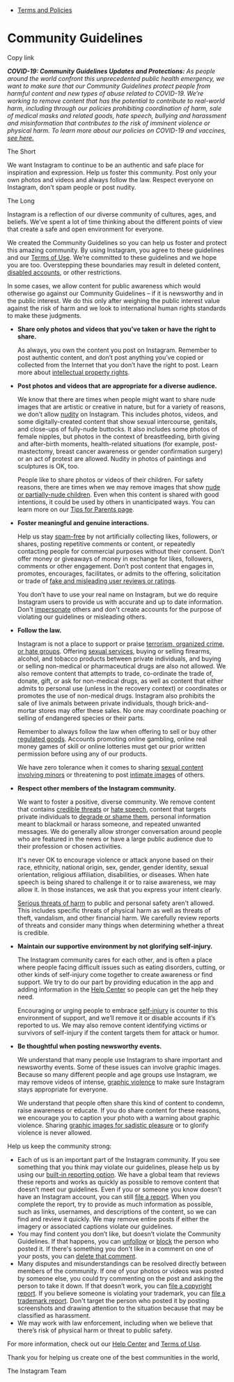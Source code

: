 *   [Terms and Policies](https://help.instagram.com/1417489251945243/?helpref=breadcrumb)

Community Guidelines
====================

Copy link

_**COVID-19: Community Guidelines Updates and Protections:** As people around the world confront this unprecedented public health emergency, we want to make sure that our Community Guidelines protect people from harmful content and new types of abuse related to COVID-19. We’re working to remove content that has the potential to contribute to real-world harm, including through our policies prohibiting coordination of harm, sale of medical masks and related goods, hate speech, bullying and harassment and misinformation that contributes to the risk of imminent violence or physical harm. To learn more about our policies on COVID-19 and vaccines, [see here.](https://help.instagram.com/697825587576762?helpref=faq_content)_

The Short

We want Instagram to continue to be an authentic and safe place for inspiration and expression. Help us foster this community. Post only your own photos and videos and always follow the law. Respect everyone on Instagram, don’t spam people or post nudity.

The Long

Instagram is a reflection of our diverse community of cultures, ages, and beliefs. We’ve spent a lot of time thinking about the different points of view that create a safe and open environment for everyone.

We created the Community Guidelines so you can help us foster and protect this amazing community. By using Instagram, you agree to these guidelines and our [Terms of Use](https://www.instagram.com/legal/terms). We’re committed to these guidelines and we hope you are too. Overstepping these boundaries may result in deleted content, [disabled accounts](https://help.instagram.com/366993040048856?helpref=faq_content), or other restrictions.

In some cases, we allow content for public awareness which would otherwise go against our Community Guidelines – if it is newsworthy and in the public interest. We do this only after weighing the public interest value against the risk of harm and we look to international human rights standards to make these judgments.

*   **Share only photos and videos that you’ve taken or have the right to share.**
    
    As always, you own the content you post on Instagram. Remember to post authentic content, and don’t post anything you’ve copied or collected from the Internet that you don’t have the right to post. Learn more about [intellectual property rights](https://help.instagram.com/126382350847838?helpref=faq_content).
    
*   **Post photos and videos that are appropriate for a diverse audience.**
    
    We know that there are times when people might want to share nude images that are artistic or creative in nature, but for a variety of reasons, we don’t allow [nudity](https://l.instagram.com/?u=https%3A%2F%2Fwww.facebook.com%2Fcommunitystandards%2Fadult_nudity_sexual_activity&e=AT1Qo83GmF7tEleSgD3XMNkruMjg8ksh7QOrru0VWUhtQXxqQ5FMKT45MuyXosYMyek05sVvBkmc780EArgQi_Q5_Wmrnla49kH_RpgdJZCA32bqZuhFK77JF-n1zRzzU1v9PL3AfGXa9BhngF01JGXtmCmLNAjG3nZOrQ) on Instagram. This includes photos, videos, and some digitally-created content that show sexual intercourse, genitals, and close-ups of fully-nude buttocks. It also includes some photos of female nipples, but photos in the context of breastfeeding, birth giving and after-birth moments, health-related situations (for example, post-mastectomy, breast cancer awareness or gender confirmation surgery) or an act of protest are allowed. Nudity in photos of paintings and sculptures is OK, too.
    
    People like to share photos or videos of their children. For safety reasons, there are times when we may remove images that show [nude or partially-nude children](https://l.instagram.com/?u=https%3A%2F%2Fwww.facebook.com%2Fcommunitystandards%2Fchild_nudity_sexual_exploitation&e=AT1Qo83GmF7tEleSgD3XMNkruMjg8ksh7QOrru0VWUhtQXxqQ5FMKT45MuyXosYMyek05sVvBkmc780EArgQi_Q5_Wmrnla49kH_RpgdJZCA32bqZuhFK77JF-n1zRzzU1v9PL3AfGXa9BhngF01JGXtmCmLNAjG3nZOrQ). Even when this content is shared with good intentions, it could be used by others in unanticipated ways. You can learn more on our [Tips for Parents page](https://help.instagram.com/154475974694511/?helpref=faq_content).
    
*   **Foster meaningful and genuine interactions.**
    
    Help us stay [spam-free](https://l.instagram.com/?u=https%3A%2F%2Fwww.facebook.com%2Fcommunitystandards%2Fspam&e=AT1Qo83GmF7tEleSgD3XMNkruMjg8ksh7QOrru0VWUhtQXxqQ5FMKT45MuyXosYMyek05sVvBkmc780EArgQi_Q5_Wmrnla49kH_RpgdJZCA32bqZuhFK77JF-n1zRzzU1v9PL3AfGXa9BhngF01JGXtmCmLNAjG3nZOrQ) by not artificially collecting likes, followers, or shares, posting repetitive comments or content, or repeatedly contacting people for commercial purposes without their consent. Don’t offer money or giveaways of money in exchange for likes, followers, comments or other engagement. Don’t post content that engages in, promotes, encourages, facilitates, or admits to the offering, solicitation or trade of [fake and misleading user reviews or ratings](https://l.instagram.com/?u=https%3A%2F%2Fwww.facebook.com%2Fcommunitystandards%2Ffraud_deception&e=AT1Qo83GmF7tEleSgD3XMNkruMjg8ksh7QOrru0VWUhtQXxqQ5FMKT45MuyXosYMyek05sVvBkmc780EArgQi_Q5_Wmrnla49kH_RpgdJZCA32bqZuhFK77JF-n1zRzzU1v9PL3AfGXa9BhngF01JGXtmCmLNAjG3nZOrQ).
    
    You don’t have to use your real name on Instagram, but we do require Instagram users to provide us with accurate and up to date information. Don't [impersonate](https://l.instagram.com/?u=https%3A%2F%2Fwww.facebook.com%2Fcommunitystandards%2Fmisrepresentation&e=AT1Qo83GmF7tEleSgD3XMNkruMjg8ksh7QOrru0VWUhtQXxqQ5FMKT45MuyXosYMyek05sVvBkmc780EArgQi_Q5_Wmrnla49kH_RpgdJZCA32bqZuhFK77JF-n1zRzzU1v9PL3AfGXa9BhngF01JGXtmCmLNAjG3nZOrQ) others and don't create accounts for the purpose of violating our guidelines or misleading others.
    
*   **Follow the law.**
    
    Instagram is not a place to support or praise [terrorism, organized crime, or hate groups](https://l.instagram.com/?u=https%3A%2F%2Fwww.facebook.com%2Fcommunitystandards%2Fdangerous_individuals_organizations&e=AT1Qo83GmF7tEleSgD3XMNkruMjg8ksh7QOrru0VWUhtQXxqQ5FMKT45MuyXosYMyek05sVvBkmc780EArgQi_Q5_Wmrnla49kH_RpgdJZCA32bqZuhFK77JF-n1zRzzU1v9PL3AfGXa9BhngF01JGXtmCmLNAjG3nZOrQ). Offering [sexual services](https://l.instagram.com/?u=https%3A%2F%2Fwww.facebook.com%2Fcommunitystandards%2Fsexual_solicitation&e=AT1Qo83GmF7tEleSgD3XMNkruMjg8ksh7QOrru0VWUhtQXxqQ5FMKT45MuyXosYMyek05sVvBkmc780EArgQi_Q5_Wmrnla49kH_RpgdJZCA32bqZuhFK77JF-n1zRzzU1v9PL3AfGXa9BhngF01JGXtmCmLNAjG3nZOrQ), buying or selling firearms, alcohol, and tobacco products between private individuals, and buying or selling non-medical or pharmaceutical drugs are also not allowed. We also remove content that attempts to trade, co-ordinate the trade of, donate, gift, or ask for non-medical drugs, as well as content that either admits to personal use (unless in the recovery context) or coordinates or promotes the use of non-medical drugs. Instagram also prohibits the sale of live animals between private individuals, though brick-and-mortar stores may offer these sales. No one may coordinate poaching or selling of endangered species or their parts.
    
    Remember to always follow the law when offering to sell or buy other [regulated goods](https://l.instagram.com/?u=https%3A%2F%2Fwww.facebook.com%2Fcommunitystandards%2Fregulated_goods&e=AT1Qo83GmF7tEleSgD3XMNkruMjg8ksh7QOrru0VWUhtQXxqQ5FMKT45MuyXosYMyek05sVvBkmc780EArgQi_Q5_Wmrnla49kH_RpgdJZCA32bqZuhFK77JF-n1zRzzU1v9PL3AfGXa9BhngF01JGXtmCmLNAjG3nZOrQ). Accounts promoting online gambling, online real money games of skill or online lotteries must get our prior written permission before using any of our products.
    
    We have zero tolerance when it comes to sharing [sexual content involving minors](https://l.instagram.com/?u=https%3A%2F%2Fwww.facebook.com%2Fcommunitystandards%2Fchild_nudity_sexual_exploitation&e=AT1Qo83GmF7tEleSgD3XMNkruMjg8ksh7QOrru0VWUhtQXxqQ5FMKT45MuyXosYMyek05sVvBkmc780EArgQi_Q5_Wmrnla49kH_RpgdJZCA32bqZuhFK77JF-n1zRzzU1v9PL3AfGXa9BhngF01JGXtmCmLNAjG3nZOrQ) or threatening to post [intimate images](https://l.instagram.com/?u=https%3A%2F%2Fwww.facebook.com%2Fcommunitystandards%2Fsexual_exploitation_adults&e=AT1Qo83GmF7tEleSgD3XMNkruMjg8ksh7QOrru0VWUhtQXxqQ5FMKT45MuyXosYMyek05sVvBkmc780EArgQi_Q5_Wmrnla49kH_RpgdJZCA32bqZuhFK77JF-n1zRzzU1v9PL3AfGXa9BhngF01JGXtmCmLNAjG3nZOrQ) of others.
    
*   **Respect other members of the Instagram community.**
    
    We want to foster a positive, diverse community. We remove content that contains [credible threats](https://l.instagram.com/?u=https%3A%2F%2Fwww.facebook.com%2Fcommunitystandards%2Fcredible_violence&e=AT1Qo83GmF7tEleSgD3XMNkruMjg8ksh7QOrru0VWUhtQXxqQ5FMKT45MuyXosYMyek05sVvBkmc780EArgQi_Q5_Wmrnla49kH_RpgdJZCA32bqZuhFK77JF-n1zRzzU1v9PL3AfGXa9BhngF01JGXtmCmLNAjG3nZOrQ) or [hate speech](https://l.instagram.com/?u=https%3A%2F%2Fwww.facebook.com%2Fcommunitystandards%2Fhate_speech&e=AT1Qo83GmF7tEleSgD3XMNkruMjg8ksh7QOrru0VWUhtQXxqQ5FMKT45MuyXosYMyek05sVvBkmc780EArgQi_Q5_Wmrnla49kH_RpgdJZCA32bqZuhFK77JF-n1zRzzU1v9PL3AfGXa9BhngF01JGXtmCmLNAjG3nZOrQ), content that targets private individuals to [degrade or shame them](https://l.instagram.com/?u=https%3A%2F%2Fwww.facebook.com%2Fcommunitystandards%2Fbullying&e=AT1Qo83GmF7tEleSgD3XMNkruMjg8ksh7QOrru0VWUhtQXxqQ5FMKT45MuyXosYMyek05sVvBkmc780EArgQi_Q5_Wmrnla49kH_RpgdJZCA32bqZuhFK77JF-n1zRzzU1v9PL3AfGXa9BhngF01JGXtmCmLNAjG3nZOrQ), personal information meant to blackmail or harass someone, and repeated unwanted messages. We do generally allow stronger conversation around people who are featured in the news or have a large public audience due to their profession or chosen activities.
    
    It's never OK to encourage violence or attack anyone based on their race, ethnicity, national origin, sex, gender, gender identity, sexual orientation, religious affiliation, disabilities, or diseases. When hate speech is being shared to challenge it or to raise awareness, we may allow it. In those instances, we ask that you express your intent clearly.
    
    [Serious threats of harm](https://l.instagram.com/?u=https%3A%2F%2Fwww.facebook.com%2Fcommunitystandards%2Fcredible_violence&e=AT1Qo83GmF7tEleSgD3XMNkruMjg8ksh7QOrru0VWUhtQXxqQ5FMKT45MuyXosYMyek05sVvBkmc780EArgQi_Q5_Wmrnla49kH_RpgdJZCA32bqZuhFK77JF-n1zRzzU1v9PL3AfGXa9BhngF01JGXtmCmLNAjG3nZOrQ) to public and personal safety aren't allowed. This includes specific threats of physical harm as well as threats of theft, vandalism, and other financial harm. We carefully review reports of threats and consider many things when determining whether a threat is credible.
    
*   **Maintain our supportive environment by not glorifying self-injury.**
    
    The Instagram community cares for each other, and is often a place where people facing difficult issues such as eating disorders, cutting, or other kinds of self-injury come together to create awareness or find support. We try to do our part by providing education in the app and adding information in the [Help Center](https://help.instagram.com/) so people can get the help they need.
    
    Encouraging or urging people to embrace [self-injury](https://l.instagram.com/?u=https%3A%2F%2Fwww.facebook.com%2Fcommunitystandards%2Fsuicide_self_injury_violence&e=AT1Qo83GmF7tEleSgD3XMNkruMjg8ksh7QOrru0VWUhtQXxqQ5FMKT45MuyXosYMyek05sVvBkmc780EArgQi_Q5_Wmrnla49kH_RpgdJZCA32bqZuhFK77JF-n1zRzzU1v9PL3AfGXa9BhngF01JGXtmCmLNAjG3nZOrQ) is counter to this environment of support, and we’ll remove it or disable accounts if it’s reported to us. We may also remove content identifying victims or survivors of self-injury if the content targets them for attack or humor.
    
*   **Be thoughtful when posting newsworthy events.**
    
    We understand that many people use Instagram to share important and newsworthy events. Some of these issues can involve graphic images. Because so many different people and age groups use Instagram, we may remove videos of intense, [graphic violence](https://l.instagram.com/?u=https%3A%2F%2Fwww.facebook.com%2Fcommunitystandards%2Fgraphic_violence&e=AT1Qo83GmF7tEleSgD3XMNkruMjg8ksh7QOrru0VWUhtQXxqQ5FMKT45MuyXosYMyek05sVvBkmc780EArgQi_Q5_Wmrnla49kH_RpgdJZCA32bqZuhFK77JF-n1zRzzU1v9PL3AfGXa9BhngF01JGXtmCmLNAjG3nZOrQ) to make sure Instagram stays appropriate for everyone.
    
    We understand that people often share this kind of content to condemn, raise awareness or educate. If you do share content for these reasons, we encourage you to caption your photo with a warning about graphic violence. Sharing [graphic images for sadistic pleasure](https://l.instagram.com/?u=https%3A%2F%2Fwww.facebook.com%2Fcommunitystandards%2Fcruel_insensitive&e=AT1Qo83GmF7tEleSgD3XMNkruMjg8ksh7QOrru0VWUhtQXxqQ5FMKT45MuyXosYMyek05sVvBkmc780EArgQi_Q5_Wmrnla49kH_RpgdJZCA32bqZuhFK77JF-n1zRzzU1v9PL3AfGXa9BhngF01JGXtmCmLNAjG3nZOrQ) or to glorify violence is never allowed.
    

Help us keep the community strong:

*   Each of us is an important part of the Instagram community. If you see something that you think may violate our guidelines, please help us by using our [built-in reporting option](https://help.instagram.com/165828726894770?helpref=faq_content). We have a global team that reviews these reports and works as quickly as possible to remove content that doesn’t meet our guidelines. Even if you or someone you know doesn’t have an Instagram account, you can still [file a report](https://help.instagram.com/contact/383679321740945). When you complete the report, try to provide as much information as possible, such as links, usernames, and descriptions of the content, so we can find and review it quickly. We may remove entire posts if either the imagery or associated captions violate our guidelines.
*   You may find content you don’t like, but doesn’t violate the Community Guidelines. If that happens, you can [unfollow](https://help.instagram.com/286340048138725?helpref=faq_content) or [block](https://help.instagram.com/426700567389543/?helpref=faq_content) the person who posted it. If there's something you don't like in a comment on one of your posts, you can [delete that comment](https://help.instagram.com/289098941190483?helpref=faq_content).
*   Many disputes and misunderstandings can be resolved directly between members of the community. If one of your photos or videos was posted by someone else, you could try commenting on the post and asking the person to take it down. If that doesn’t work, you can [file a copyright report](https://help.instagram.com/126382350847838?helpref=faq_content). If you believe someone is violating your trademark, you can [file a trademark report](https://help.instagram.com/222826637847963?helpref=faq_content). Don't target the person who posted it by posting screenshots and drawing attention to the situation because that may be classified as harassment.
*   We may work with law enforcement, including when we believe that there’s risk of physical harm or threat to public safety.

For more information, check out our [Help Center](https://help.instagram.com/) and [Terms of Use](https://l.instagram.com/?u=http%3A%2F%2Finstagram.com%2Flegal%2Fterms%2F%23&e=AT1Qo83GmF7tEleSgD3XMNkruMjg8ksh7QOrru0VWUhtQXxqQ5FMKT45MuyXosYMyek05sVvBkmc780EArgQi_Q5_Wmrnla49kH_RpgdJZCA32bqZuhFK77JF-n1zRzzU1v9PL3AfGXa9BhngF01JGXtmCmLNAjG3nZOrQ).

Thank you for helping us create one of the best communities in the world,

The Instagram Team